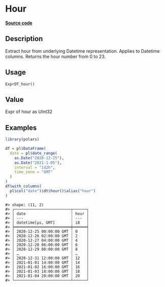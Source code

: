 

# Hour

[**Source code**](https://github.com/pola-rs/r-polars/tree/main/R/expr__datetime.R#L388)

## Description

Extract hour from underlying Datetime representation. Applies to
Datetime columns. Returns the hour number from 0 to 23.

## Usage

<pre><code class='language-R'>ExprDT_hour()
</code></pre>

## Value

Expr of hour as UInt32

## Examples

``` r
library(polars)

df = pl$DataFrame(
  date = pl$date_range(
    as.Date("2020-12-25"),
    as.Date("2021-1-05"),
    interval = "1d2h",
    time_zone = "GMT"
  )
)
df$with_columns(
  pl$col("date")$dt$hour()$alias("hour")
)
```

    #> shape: (11, 2)
    #> ┌─────────────────────────┬──────┐
    #> │ date                    ┆ hour │
    #> │ ---                     ┆ ---  │
    #> │ datetime[μs, GMT]       ┆ i8   │
    #> ╞═════════════════════════╪══════╡
    #> │ 2020-12-25 00:00:00 GMT ┆ 0    │
    #> │ 2020-12-26 02:00:00 GMT ┆ 2    │
    #> │ 2020-12-27 04:00:00 GMT ┆ 4    │
    #> │ 2020-12-28 06:00:00 GMT ┆ 6    │
    #> │ 2020-12-29 08:00:00 GMT ┆ 8    │
    #> │ …                       ┆ …    │
    #> │ 2020-12-31 12:00:00 GMT ┆ 12   │
    #> │ 2021-01-01 14:00:00 GMT ┆ 14   │
    #> │ 2021-01-02 16:00:00 GMT ┆ 16   │
    #> │ 2021-01-03 18:00:00 GMT ┆ 18   │
    #> │ 2021-01-04 20:00:00 GMT ┆ 20   │
    #> └─────────────────────────┴──────┘
